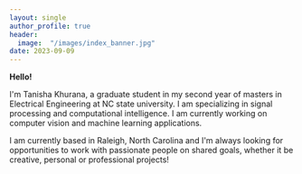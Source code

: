 ```yaml
---
layout: single
author_profile: true
header:
  image:  "/images/index_banner.jpg"
date: 2023-09-09
---
```


**Hello!** 

I'm Tanisha Khurana, a graduate student in my second year of masters in Electrical Engineering at NC state university. I am specializing in signal processing and computational intelligence. I am currently working on computer vision and machine learning applications.  

I am currently based in Raleigh, North Carolina and I'm always looking for opportunities to work with passionate people on shared goals, whether it be creative, personal or professional projects!



